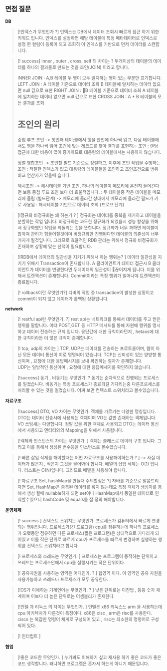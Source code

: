 ## 면접 질문 

**DB**
  > [!인덱스가 무엇인가 ?]
  >  인덱스는 DB에서 데이터 조회시 빠르게 접근 하기 위한 키워드 입니다. 
  >  인덱스를 설정하면 해당 테이블에 특정 메타데이터로  인덱스로 설정 한 컬럼이 등록이 되고 
  >  조회히 이 인덱스를 기반으로 먼저 데이터를 스캔합니다.

  > [! success] inner , outer  , cross, self 의 차이는 ? 
  >  두개이상의 테이블의 데이터를 하나의 결과물로 만드는 것을 조인(JOIN) 이라고 합니다. 
  >  
  >  INNER JOIN : A,B 테이블 두 행이 모두 일지하는 행이 있는 부분만 표기합니다. 
  >  LEFT JOIN :  A 테이블 기준으로 데이터 조회 B 테이블에 일치하는 데이터 없으면 null 값으로 표현
  >  RIGHT JOIN :  B 테이블 기준으로 데이터 조회 A 테이블에 일치하는 데이터 없으면 null 값으로 표현
  >  CROSS JOIN : A * B 테이블의 모든 결과를 조회
  >  
  >  # 조인의 원리
  >  중첩 루프 조인 
  >  -> 첫번째 테이;블에서 행을 한번에 하나씩 읽고, 다음 테이블에서도 행을 하나씩 읽어 조건에 맞는 레코드를 찾아 결과를 표현하는 조인
  >  : 랜덤 접근에 대한 비용이 많이 증가하므로 대용량의 테이블에서는 사용하지 않습니다.
  >  
  >  정렬 병합조인 
  >  -> 조인할 필드 기준으로 정렬하고,  이후에 조인 작업을 수행하는 조인 
  >  : 적절한 인덱스가 없고 대용량의 테이블들을 조인하고 조인조건으로 범위 비교 연산자가 있을때 습니다. 
  >  
  >  해시조인 
  >  -> 해시테이블 기반 조인, 하나의 테이블이 메모리에 온전히 들어간다면 보통 중첩 루프 조인 보다 더 효울적입니다. 
  >  :  두 테이블중 작은 테이블을 메모리에 올림 (빌드단계) -> 메모리에 올라간 상태에서 메모리에 올라간 필드가 키로 사용됨
  >  :  해시테이블 기반으로 데이터 조회 (프로브 단계) 
  >  
  >  
  

> [!정규화 비정규화는 왜 하는가 ? ]
> 정규화는 데이터를 중복을 제거하고 테이블을 분할하는 작업 입니다. 
> 비정규화는 과도한 정규화가 되었을시 성능 향상을 위해서 정규화했던 작업을 되돌리는 것을 뜻합니다. 
> 정규화가 너무 과하면 테이블이 많아져 관리가 힘들어질것이며 비정규화만 진행된다면 테이블의 의존성이 너무 커지게 될것입니다. 
> 그러므로 효율적인 RDB 관리는 위해서 정규화 비정규화가 존재하며 상황에 맞는 선택이 필요합니다.  
> 


> [!RDB에서 데이터의 일관성을 지키기 위해서 하는 행위는? ]
> 데이터 일관성을 지키기 위해서 Transaction이 존재합니다. 
> A 클라이언트가 데이터 접근시 B 클라이언트가 데이터를 변경한다면 
> 두데이터의 일관성이 끊어지게 됩니다. 
>  이를 위해서 트랜잭션이 존재합니다. 
>  Commit이라는 특정 행위가 일어나야 트랜잭션이 종료됩니다. 


> [! rollback이란 무엇인가?]
> 디비의 작업 중 transaction이 발생한 상황이고 commit이 되지 않고 데이터가 롤백된 상황입니다. 

**network**

> [! restful api란 무엇인가. ?]
> rest api는 네트워크를 통해서 데이터를 주고 받은 행위를 말합니다. 
> 이떄 POST,GET 등 HTTP 메서드를 통해 자원에 행위를 명시하고 데이터 전송하는 규칙 입니다. 
> 응닶값에 대한 규칙이라던지 , hetaos에 대한 규칙이라든  더 많은 규칙이 존재합니다. 

 > [! tcp, udp의 차이는 ]
 > TCP, UDP는 데이터를 전송하는 프로토콜이며, 웹이 아닌 모든 데이터 통신이 이로 명명되어 있습니다. 
 > TCP는 신뢰성이 있는 양방향  통신이며 , 요청에 대한 응답메시지를 보내 확인하는 절차가 존재합니다.  
 > UDP는 일방적인 통신이며 , 요청에 대한 응답메세지를 확인하지 않습니다. 
 
 
>[!success] 동기 , 비동기는 무엇인가. ?
>동기는 순차적으로 진행되는 프로세스를 일켰습니다. 
>비동기는  특정 프로세스가 종료되길 기다리는중 다른프로세스를 처리할 수 있는 것을 일켰습니다. 
>어찌 보면 컨텍스트 스위치라고 볼수있습니다. 


**자료구조**

> [!success] DTO, VO 차이는 무엇인가.
> 객체를 가르키는 다양한 명칭입니다. 
> DTO는 데이터 전송시에 사용되는 객체이며 
> VO는 값만 존재하는 객체입니다. 
> VO 쓰임새는 다양합니다. 정말 값을 위한 객체로 사용되고 
> DTO는 데이터 통신에서 사용되고 엔티티와의 Mapping을 위해서 사용됩니다. 
> 


> [!객체와 인스턴스의 차이는 무엇인가. ]
> 객체는 클래스로 데이터 구조 입니다. 그리고 이를 통해서 생성된 변수등을 인스턴스로 볼수있습니다. 
>


 > [! 빠른 삽입 삭제를 해야할때는 어떤 자료구조를 사용해야하는가 ? ]
>  -> 사실 데이터가 많은지 , 적은지 그것을 물어봐야 합니다. 
>  배열의 삽입 삭제는 O(1) 입니다. 
>  리스트는 O(N)입니다.
>  그러므로 배열을 사용해야 합니다.
>

 > [! 자료구조 Set, hashMap을 만들때 주의할점은 ?]
>  자바를 기준으로 말씀드리자면 Set, HashMap은 중복된 데이터를 넣지 않는데요 
>  특정 객체가 생성자를 통해서 생성 될때 nullable하게 되면 set이나 HashMap에서 동일한 데이터로 인식할수있으니 
>  hashCode 및 equals를 잘 정의 해야합니다.
>


**운영체제**
> [! success ]  컨텍스트 스위치는 무엇인가.
> 프로세스가 컴퓨터에서 빠르게 변경되는 행위입니다. 
> 프로세스가(긴 프로그램) cpu를 점유하는데 하나의 프로세스가 오랬동안 점유하면 다른 프로세스(짧은 프로그램)은 상대적으로 기다리게 되어있고 이를 작은 단위로 빠르게 cpu가 프로세스를 빠르게 변경하며 실행하는 행위를 컨텍스트 스위치라고 합니다. 


> [! 프로세스와 스레드는 무엇인가.  ]
> 프로세스는 프로그램이 동작하는 단위이고 쓰레드는 프로세스안에서 cpu를 실행시키는 작은 단위이다. 


> [! 공유자원을 사용하는 영역은 어디인가. ?  ]
> 힙영역 이다. 
> 이 영역인 공유 자원을 사용가능하고 쓰레드나 프로세스가 모두 공유한다. 

>[!OS가 이해하는 기계언어는 무엇인가. ?  ]
> 낮은 단위로는 이진법 , 등등 숫자 체계이며 
> 이보다 더 높은 단위로는 어셈블리가 존재한다.

> [!인텔 과 리눅스 의 차이는  무엇인가. ]
> 인텔은 x86 리눅스느 arm 을 사용하는데 cpu 아키텍처가 다른것이 특징이다. 
> x86은 cisc , arm은 risc를 사용한다. 
> ciscs 는 복잡한 명령어 체계로 구성되어 있고 , risc는 최소한의 명령어로 구성되어 있다. 

> [! 인터럽트 ]
> 

**협업**
> [!좋은 코드란 무엇인가. ]
> 누가봐도 이해하기 싶고 재사용 하기 좋은 코드가 좋은 코드 생각합니다. 
> 왜냐하면 프로그램은 혼자서 하는게 아니기 때문입니다. 


